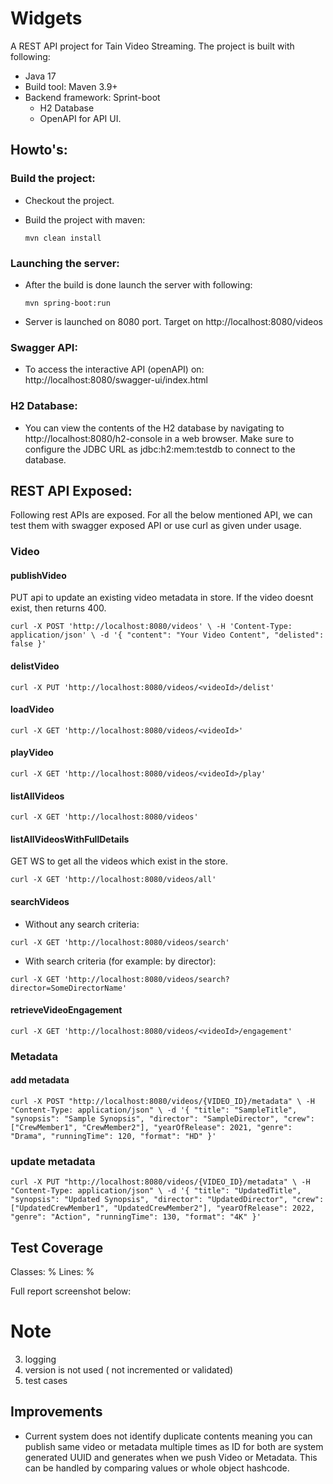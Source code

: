 # Widgets
A REST API project for Tain Video Streaming. The project is built with following:
* Java 17
* Build tool: Maven 3.9+
* Backend framework: Sprint-boot
  * H2 Database
  * OpenAPI for API UI.

## Howto's:

### Build the project: 
* Checkout the project.
* Build the project with maven: 
    
    `mvn clean install`

### Launching the server:
* After the build is done launch the server with following:

    `mvn spring-boot:run`

* Server is launched on 8080 port. Target on http://localhost:8080/videos
### Swagger API:
* To access the interactive API (openAPI) on: http://localhost:8080/swagger-ui/index.html

### H2 Database:
* You can view the contents of the H2 database by navigating to http://localhost:8080/h2-console in a web browser. Make sure to configure the JDBC URL as jdbc:h2:mem:testdb to connect to the database.
## REST API Exposed: 

Following rest APIs are exposed. For all the below mentioned API, we can test them with swagger exposed API or use curl as given under usage. 

### Video
#### publishVideo
PUT api to update an existing video metadata in store. If the video doesnt exist, then returns 400.

`curl -X POST 'http://localhost:8080/videos' \
-H 'Content-Type: application/json' \
-d '{
"content": "Your Video Content",
"delisted": false
}'`


#### delistVideo
`curl -X PUT 'http://localhost:8080/videos/<videoId>/delist'`

#### loadVideo
`curl -X GET 'http://localhost:8080/videos/<videoId>'`

#### playVideo
`curl -X GET 'http://localhost:8080/videos/<videoId>/play'`

#### listAllVideos
`curl -X GET 'http://localhost:8080/videos'`

#### listAllVideosWithFullDetails
GET WS to get all the videos which exist in the store.

`curl -X GET 'http://localhost:8080/videos/all'`

#### searchVideos
- Without any search criteria:

`curl -X GET 'http://localhost:8080/videos/search'`

- With search criteria (for example: by director):

`curl -X GET 'http://localhost:8080/videos/search?director=SomeDirectorName'`

#### retrieveVideoEngagement
`curl -X GET 'http://localhost:8080/videos/<videoId>/engagement'`

### Metadata
#### add metadata 
`curl -X POST "http://localhost:8080/videos/{VIDEO_ID}/metadata" \
-H "Content-Type: application/json" \
-d '{
"title": "SampleTitle",
"synopsis": "Sample Synopsis",
"director": "SampleDirector",
"crew": ["CrewMember1", "CrewMember2"],
"yearOfRelease": 2021,
"genre": "Drama",
"runningTime": 120,
"format": "HD"
}'
`
### update metadata
`curl -X PUT "http://localhost:8080/videos/{VIDEO_ID}/metadata" \
-H "Content-Type: application/json" \
-d '{
"title": "UpdatedTitle",
"synopsis": "Updated Synopsis",
"director": "UpdatedDirector",
"crew": ["UpdatedCrewMember1", "UpdatedCrewMember2"],
"yearOfRelease": 2022,
"genre": "Action",
"runningTime": 130,
"format": "4K"
}'
`

## Test Coverage

Classes: % 
Lines: %

Full report screenshot below:


# Note

3. logging
4. version is not used ( not incremented or validated)
5. test cases 


## Improvements
- Current system does not identify duplicate contents meaning you can publish same video or metadata multiple times
as ID for both are system generated UUID and generates when we push Video or Metadata. This can be handled by comparing
values or whole object hashcode.